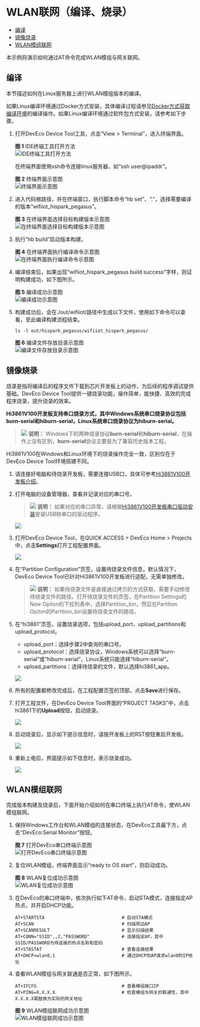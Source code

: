 # WLAN联网（编译、烧录）<a name="ZH-CN_TOPIC_0000001174350611"></a>

-   [编译](#section191121332125319)
-   [镜像烧录](#section3288165814218)
-   [WLAN模组联网](#section194671619167)

本示例将演示如何通过AT命令完成WLAN模组与网关联网。

## 编译<a name="section191121332125319"></a>

本节描述如何在Linux服务器上进行WLAN模组版本的编译。

如果Linux编译环境通过Docker方式安装，具体编译过程请参见[Docker方式获取编译环境](../get-code/gettools-acquire.md#section107932281315)的编译操作。如果Linux编译环境通过软件包方式安装，请参考如下步骤。

1.  打开DevEco Device Tool工具，点击“View \> Terminal”，进入终端界面。

    **图 1**  IDE终端工具打开方法<a name="fig755583241511"></a>  
    ![](figures/IDE终端工具打开方法.png "IDE终端工具打开方法")

    在终端界面使用ssh命令连接linux服务器，如“ssh user@ipaddr”。

    **图 2**  终端界面示意图<a name="fig14407256101510"></a>  
    ![](figures/终端界面示意图.png "终端界面示意图")

2.  进入代码根路径，并在终端窗口，执行脚本命令“hb set”、“.”，选择需要编译的版本“wifiiot\_hispark\_pegasus”。

    **图 3**  在终端界面选择目标构建版本示意图<a name="fig191035701814"></a>  
    ![](figures/在终端界面选择目标构建版本示意图.png "在终端界面选择目标构建版本示意图")

3.  执行“hb build”启动版本构建。

    **图 4**  在终端界面执行编译命令示意图<a name="fig10635942111916"></a>  
    ![](figures/在终端界面执行编译命令示意图.png "在终端界面执行编译命令示意图")

4.  编译结束后，如果出现“wifiiot\_hispark\_pegasus build success”字样，则证明构建成功，如下图所示。

    **图 5**  编译成功示意图<a name="fig195291328182015"></a>  
    ![](figures/编译成功示意图.png "编译成功示意图")

5.  构建成功后，会在./out/wifiiot/路径中生成以下文件，使用如下命令可以查看，至此编译构建流程结束。

    ```
    ls -l out/hispark_pegasus/wifiiot_hispark_pegasus/
    ```

    **图 6**  编译文件存放目录示意图<a name="fig112257131214"></a>  
    ![](figures/编译文件存放目录示意图.png "编译文件存放目录示意图")


## 镜像烧录<a name="section3288165814218"></a>

烧录是指将编译后的程序文件下载到芯片开发板上的动作，为后续的程序调试提供基础。DevEco Device Tool提供一键烧录功能，操作简单，能快捷、高效的完成程序烧录，提升烧录的效率。

**Hi3861V100开发板支持串口烧录方式，其中Windows系统串口烧录协议包括burn-serial和hiburn-serial，Linux系统串口烧录协议为hiburn-serial。**

>![](../public_sys-resources/icon-note.gif) **说明：** 
>Windows下的两种烧录协议**burn-serial**和**hiburn-serial**，在操作上没有区别，**burn-serial**协议主要是为了兼容历史版本工程。

Hi3861V100在Windows和Linux环境下的烧录操作完全一致，区别仅在于DevEco Device Tool环境搭建不同。

1.  请连接好电脑和待烧录开发板，需要连接USB口，具体可参考[Hi3861V100开发板介绍](https://device.harmonyos.com/cn/docs/start/introduce/oem_minitinier_des_3861-0000001105041324)。
2.  打开电脑的设备管理器，查看并记录对应的串口号。

    >![](../public_sys-resources/icon-note.gif) **说明：** 
    >如果对应的串口异常，请根据[Hi3861V100开发板串口驱动安装](https://device.harmonyos.com/cn/docs/ide/user-guides/hi3861-drivers-0000001058153433)安装USB转串口的驱动程序。

    ![](figures/hi3861-record-the-serial-port-number.png)

3.  打开DevEco Device Tool，在QUICK ACCESS \> DevEco Home \> Projects中，点击**Settings**打开工程配置界面。

    ![](figures/hi3861-deveco-device-tool-setting.png)

4.  在“Partition Configuration”页签，设置待烧录文件信息，默认情况下，DevEco Device Tool已针对Hi3861V100开发板进行适配，无需单独修改。

    >![](../public_sys-resources/icon-note.gif) **说明：** 
    >如果待烧录文件是直接通过拷贝的方式获取，需要手动修改待烧录文件的路径。打开待烧录文件的页签，在Partition Settings的New Opiton的下拉列表中，选择Partition\_bin，然后在Partition Opiton的Partition\_bin设置待烧录文件的路径。

5.  在“hi3861”页签，设置烧录选项，包括upload\_port、upload\_partitions和upload\_protocol。

    -   upload\_port：选择步骤2中查询的串口号。
    -   upload\_protocol：选择烧录协议，Windows系统可以选择“burn-serial”或“hiburn-serial”，Linux系统只能选择“hiburn-serial”。
    -   upload\_partitions：选择待烧录的文件，默认选择hi3861\_app。

    ![](figures/options.png)

6.  所有的配置都修改完成后，在工程配置页签的顶部，点击**Save**进行保存。
7.  打开工程文件，在DevEco Device Tool界面的“PROJECT TASKS”中，点击hi3861下的**Upload**按钮，启动烧录。

    ![](figures/hi3861-upload.png)

8.  启动烧录后，显示如下提示信息时，请按开发板上的RST按钮重启开发板。

    ![](figures/hi3861-restart-the-development-board.png)

9.  重新上电后，界面提示如下信息时，表示烧录成功。

    ![](figures/hi3861-burning-succeeded.png)


## WLAN模组联网<a name="section194671619167"></a>

完成版本构建及烧录后，下面开始介绍如何在串口终端上执行AT命令，使WLAN模组联网。

1.  保持Windows工作台和WLAN模组的连接状态，在DevEco工具最下方，点击“DevEco:Serial Monitor”按钮。

    **图 7**  打开DevEco串口终端示意图<a name="fig464411253297"></a>  
    ![](figures/打开DevEco串口终端示意图.png "打开DevEco串口终端示意图")

2.  复位WLAN模组，终端界面显示“ready to OS start”，则启动成功。

    **图 8**  WLAN复位成功示意图<a name="fig3327108143016"></a>  
    ![](figures/WLAN复位成功示意图.png "WLAN复位成功示意图")

3.  在DevEco的串口终端中，依次执行如下AT命令，启动STA模式，连接指定AP热点，并开启DHCP功能。

    ```
    AT+STARTSTA                             # 启动STA模式
    AT+SCAN                                 # 扫描周边AP
    AT+SCANRESULT                           # 显示扫描结果
    AT+CONN="SSID",,2,"PASSWORD"            # 连接指定AP，其中SSID/PASSWORD为待连接的热点名称和密码
    AT+STASTAT                              # 查看连接结果
    AT+DHCP=wlan0,1                         # 通过DHCP向AP请求wlan0的IP地址
    ```

4.  查看WLAN模组与网关联通是否正常，如下图所示。

    ```
    AT+IFCFG                                # 查看模组接口IP
    AT+PING=X.X.X.X                         # 检查模组与网关的联通性，其中X.X.X.X需替换为实际的网关地址
    ```

    **图 9**  WLAN模组联网成功示意图<a name="fig7672858203010"></a>  
    ![](figures/WLAN模组联网成功示意图.png "WLAN模组联网成功示意图")


